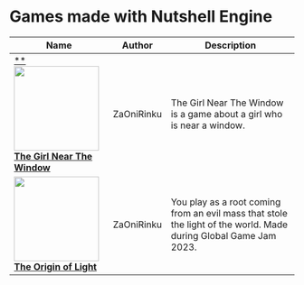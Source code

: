 # Games made with Nutshell Engine

| Name | Author | Description |
| ------------- | ------------- | ---------------- |
| [**<img src="https://img.itch.zone/aW1nLzExMTQ4MjY1LnBuZw==/315x250%23c/5nSfVF.png" width="150px"><br>**The Girl Near The Window**](https://zaonirinku.itch.io/the-girl-near-the-window) | ZaOniRinku | The Girl Near The Window is a game about a girl who is near a window. |
| [**<img src="https://img.itch.zone/aW1nLzExMjM4MzU3LnBuZw==/315x250%23c/G8GRtW.png" width="150px"><br>The Origin of Light**](https://zaonirinku.itch.io/the-origin-of-light-ggj-2023) | ZaOniRinku | You play as a root coming from an evil mass that stole the light of the world. Made during Global Game Jam 2023. |